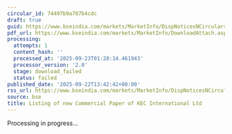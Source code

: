 ```yaml
---
circular_id: 74497b9a707b4cdc
draft: true
guid: https://www.bseindia.com/markets/MarketInfo/DispNoticesNCirculars.aspx?Noticeid={1AD718FF-BFF1-4B72-8A43-6576FE4FDA24}&noticeno=20250922-41&dt=09/22/2025&icount=41&totcount=58&flag=0
pdf_url: https://www.bseindia.com/markets/MarketInfo/DownloadAttach.aspx?id=20250922-41&attachedId=
processing:
  attempts: 1
  content_hash: ''
  processed_at: '2025-09-23T01:28:14.461943'
  processor_version: '2.0'
  stage: download_failed
  status: failed
published_date: '2025-09-22T13:42:42+00:00'
rss_url: https://www.bseindia.com/markets/MarketInfo/DispNoticesNCirculars.aspx?Noticeid={1AD718FF-BFF1-4B72-8A43-6576FE4FDA24}&noticeno=20250922-41&dt=09/22/2025&icount=41&totcount=58&flag=0
source: bse
title: Listing of new Commercial Paper of KEC International Ltd
---
```


Processing in progress...